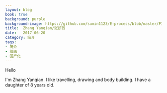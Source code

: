 ```yaml
---
layout: blog
book: true
background: purple
background-image: https://github.com/sumin1123/E-process/blob/master/PIC/ZYQ.jpg?raw=true
title:  Zhang Yanqian/张妍茜
date:   2017-06-20
category: 简介
tags:
- 简介
- 绘画
- 国产化
---
```


  
Hello

I'm Zhang Yanqian.
I like travelling, drawing and body building.
I have a daughter of 8 years old.
